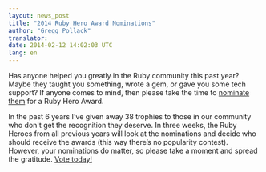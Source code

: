 ```yaml
---
layout: news_post
title: "2014 Ruby Hero Award Nominations"
author: "Gregg Pollack"
translator:
date: 2014-02-12 14:02:03 UTC
lang: en
---
```


Has anyone helped you greatly in the Ruby community this past year? Maybe they
taught you something, wrote a gem, or gave you some tech support? If anyone
comes to mind, then please take the time to
[nominate them](http://rubyheroes.com/) for a Ruby Hero Award.  

In the past 6 years I've given away 38 trophies to those in our community who
don't get the recognition they deserve. In three weeks, the Ruby Heroes from
all previous years will look at the nominations and decide who should receive
the awards (this way there’s no popularity contest). However, your nominations
do matter, so please take a moment and spread the gratitude.
[Vote today!](http://rubyheroes.com/)

